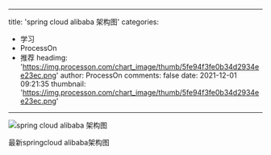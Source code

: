 
---
title: 'spring cloud alibaba 架构图'
categories: 
 - 学习
 - ProcessOn
 - 推荐
headimg: 'https://img.processon.com/chart_image/thumb/5fe94f3fe0b34d2934ee23ec.png'
author: ProcessOn
comments: false
date: 2021-12-01 09:21:35
thumbnail: 'https://img.processon.com/chart_image/thumb/5fe94f3fe0b34d2934ee23ec.png'
---

<div>   
<img class="thumb" alt="spring cloud alibaba 架构图" src="https://img.processon.com/chart_image/thumb/5fe94f3fe0b34d2934ee23ec.png" referrerpolicy="no-referrer">
<p>最新springcloud alibaba架构图</p>  
</div>
            